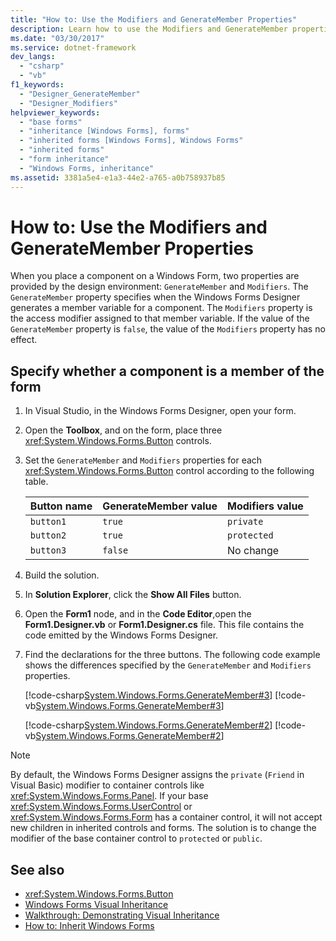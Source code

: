 ```yaml
---
title: "How to: Use the Modifiers and GenerateMember Properties"
description: Learn how to use the Modifiers and GenerateMember properties to specify if a component is a member of the form.
ms.date: "03/30/2017"
ms.service: dotnet-framework
dev_langs:
  - "csharp"
  - "vb"
f1_keywords:
  - "Designer_GenerateMember"
  - "Designer_Modifiers"
helpviewer_keywords:
  - "base forms"
  - "inheritance [Windows Forms], forms"
  - "inherited forms [Windows Forms], Windows Forms"
  - "inherited forms"
  - "form inheritance"
  - "Windows Forms, inheritance"
ms.assetid: 3381a5e4-e1a3-44e2-a765-a0b758937b85
---
```

# How to: Use the Modifiers and GenerateMember Properties

When you place a component on a Windows Form, two properties are provided by the design environment: `GenerateMember` and `Modifiers`. The `GenerateMember` property specifies when the Windows Forms Designer generates a member variable for a component. The `Modifiers` property is the access modifier assigned to that member variable. If the value of the `GenerateMember` property is `false`, the value of the `Modifiers` property has no effect.

## Specify whether a component is a member of the form

1. In Visual Studio, in the Windows Forms Designer, open your form.

2. Open the **Toolbox**, and on the form, place three <xref:System.Windows.Forms.Button> controls.

3. Set the `GenerateMember` and `Modifiers` properties for each <xref:System.Windows.Forms.Button> control according to the following table.

    |Button name|GenerateMember value|Modifiers value|
    |-----------------|--------------------------|---------------------|
    |`button1`|`true`|`private`|
    |`button2`|`true`|`protected`|
    |`button3`|`false`|No change|

4. Build the solution.

5. In **Solution Explorer**, click the **Show All Files** button.

6. Open the **Form1** node, and in the **Code Editor**,open the **Form1.Designer.vb** or **Form1.Designer.cs** file. This file contains the code emitted by the Windows Forms Designer.

7. Find the declarations for the three buttons. The following code example shows the differences specified by the `GenerateMember` and `Modifiers` properties.

     [!code-csharp[System.Windows.Forms.GenerateMember#3](~/samples/snippets/csharp/VS_Snippets_Winforms/System.Windows.Forms.GenerateMember/CS/Form1.cs#3)]
     [!code-vb[System.Windows.Forms.GenerateMember#3](~/samples/snippets/visualbasic/VS_Snippets_Winforms/System.Windows.Forms.GenerateMember/VB/Form1.vb#3)]

     [!code-csharp[System.Windows.Forms.GenerateMember#2](~/samples/snippets/csharp/VS_Snippets_Winforms/System.Windows.Forms.GenerateMember/CS/Form1.cs#2)]
     [!code-vb[System.Windows.Forms.GenerateMember#2](~/samples/snippets/visualbasic/VS_Snippets_Winforms/System.Windows.Forms.GenerateMember/VB/Form1.vb#2)]

> [!NOTE]
> By default, the Windows Forms Designer assigns the `private` (`Friend` in Visual Basic) modifier to container controls like <xref:System.Windows.Forms.Panel>. If your base <xref:System.Windows.Forms.UserControl> or <xref:System.Windows.Forms.Form> has a container control, it will not accept new children in inherited controls and forms. The solution is to change the modifier of the base container control to `protected` or `public`.

## See also

- <xref:System.Windows.Forms.Button>
- [Windows Forms Visual Inheritance](windows-forms-visual-inheritance.md)
- [Walkthrough: Demonstrating Visual Inheritance](walkthrough-demonstrating-visual-inheritance.md)
- [How to: Inherit Windows Forms](how-to-inherit-windows-forms.md)
